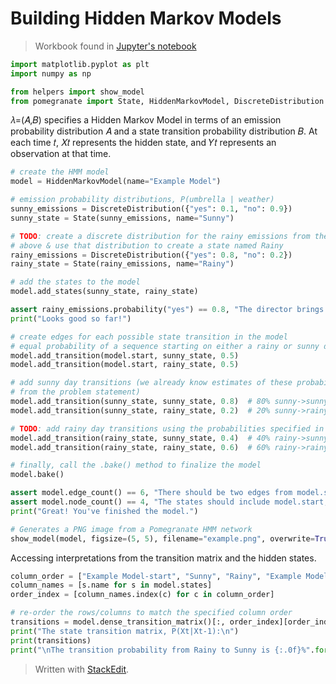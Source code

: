# Building Hidden Markov Models

> Workbook found in [Jupyter's notebook](https://github.com/euphonie/hmm-tagger/blob/master/HMM%20warmup%20%28optional%29.ipynb)

```python
import matplotlib.pyplot as plt
import numpy as np

from helpers import show_model
from pomegranate import State, HiddenMarkovModel, DiscreteDistribution
```
𝜆=(𝐴,𝐵) specifies a Hidden Markov Model in terms of an emission probability distribution 𝐴 and a state transition probability distribution 𝐵.
At each time 𝑡, 𝑋𝑡 represents the hidden state, and 𝑌𝑡 represents an observation at that time.

```python
# create the HMM model
model = HiddenMarkovModel(name="Example Model")

# emission probability distributions, P(umbrella | weather)
sunny_emissions = DiscreteDistribution({"yes": 0.1, "no": 0.9})
sunny_state = State(sunny_emissions, name="Sunny")

# TODO: create a discrete distribution for the rainy emissions from the probability table
# above & use that distribution to create a state named Rainy
rainy_emissions = DiscreteDistribution({"yes": 0.8, "no": 0.2})
rainy_state = State(rainy_emissions, name="Rainy")

# add the states to the model
model.add_states(sunny_state, rainy_state)

assert rainy_emissions.probability("yes") == 0.8, "The director brings his umbrella with probability 0.8 on rainy days"
print("Looks good so far!")
```
```python
# create edges for each possible state transition in the model
# equal probability of a sequence starting on either a rainy or sunny day
model.add_transition(model.start, sunny_state, 0.5)
model.add_transition(model.start, rainy_state, 0.5)

# add sunny day transitions (we already know estimates of these probabilities
# from the problem statement)
model.add_transition(sunny_state, sunny_state, 0.8)  # 80% sunny->sunny
model.add_transition(sunny_state, rainy_state, 0.2)  # 20% sunny->rainy

# TODO: add rainy day transitions using the probabilities specified in the transition table
model.add_transition(rainy_state, sunny_state, 0.4)  # 40% rainy->sunny
model.add_transition(rainy_state, rainy_state, 0.6)  # 60% rainy->rainy

# finally, call the .bake() method to finalize the model
model.bake()

assert model.edge_count() == 6, "There should be two edges from model.start, two from Rainy, and two from Sunny"
assert model.node_count() == 4, "The states should include model.start, model.end, Rainy, and Sunny"
print("Great! You've finished the model.")

# Generates a PNG image from a Pomegranate HMM network
show_model(model, figsize=(5, 5), filename="example.png", overwrite=True, show_ends=False)
```
Accessing interpretations from the transition matrix and the hidden states.
```python
column_order = ["Example Model-start", "Sunny", "Rainy", "Example Model-end"]  # Override the Pomegranate default order
column_names = [s.name for s in model.states]
order_index = [column_names.index(c) for c in column_order]

# re-order the rows/columns to match the specified column order
transitions = model.dense_transition_matrix()[:, order_index][order_index, :]
print("The state transition matrix, P(Xt|Xt-1):\n")
print(transitions)
print("\nThe transition probability from Rainy to Sunny is {:.0f}%".format(100 * transitions[2, 1]))
```
> Written with [StackEdit](https://stackedit.io/).
<!--stackedit_data:
eyJoaXN0b3J5IjpbNzAwNzM1MDU2LC0xNTM3ODI0NTE4LDExND
E1Mzk3ODhdfQ==
-->
